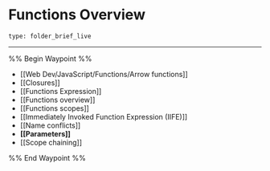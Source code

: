 # Functions Overview
 
```ccard
type: folder_brief_live
```
 
---

%% Begin Waypoint %%
- [[Web Dev/JavaScript/Functions/Arrow functions]]
- [[Closures]]
- [[Functions Expression]]
- [[Functions overview]]
- [[Functions scopes]]
- [[Immediately Invoked Function Expression (IIFE)]]
- [[Name conflicts]]
- **[[Parameters]]**
- [[Scope chaining]]

%% End Waypoint %%